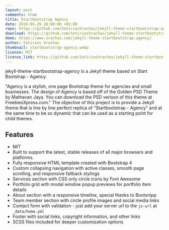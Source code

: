 ```yaml
---
layout: post
comments: true
title: Startbootstrap Agency
date: 2018-05-29 20:00:00 +01:00
repo: https://github.com/SotiriosVrachas/jekyll-theme-startbootstrap-agency
download: https://github.com/SotiriosVrachas/jekyll-theme-startbootstrap-agency/archive/master.zip
demo: https://www.vrachas.com/jekyll-theme-startbootstrap-agency/
author: Sotirios Vrachas
thumbnail: startbootstrap-agency.webp
license: MIT
license_link: https://github.com/SotiriosVrachas/jekyll-theme-startbootstrap-agency/blob/master/LICENSE.txt
---
```


jekyll-theme-startbootstrap-agency is a Jekyll theme based on Start Bootstrap - Agency.

"Agency is a stylish, one page Bootstrap theme for agencies and small businesses. The design of Agency is based off of the Golden PSD Theme by Mathavan Jaya. You can download the PSD verison of this theme at FreebiesXpress.com."
The objective of this project is to provide a Jekyll theme that is line by line perfect replica of “Startbootstrap - Agency” and at the same time to be so dynamic that can be used as a starting point for child themes.

## Features

* MIT
* Built to support the latest, stable releases of all major browsers and platforms.
* Fully responsive HTML template created with Bootstrap 4
* Custom collapsing navigation with active classes, smooth page scrolling, and responsive fallback stylings
* Services section with CSS only circle icons by Font Awesome
* Portfolio grid with modal window popup previews for portfolio item details
* About section with a responsive timeline, special thanks to Bootsnipp
* Team member section with circle profile images and social media links
* Contact form with validation - just add your server url to the `js-url` at `_data/home.yml`
* Footer with social links, copyright information, and other links
* SCSS files included for deeper customization options
